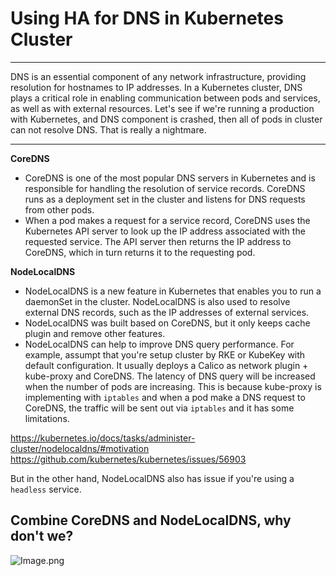 # Using HA for DNS in Kubernetes Cluster

---

DNS is an essential component of any network infrastructure, providing resolution for hostnames to IP addresses. In a Kubernetes cluster, DNS plays a critical role in enabling communication between pods and services, as well as with external resources.
Let's see if we're running a production with Kubernetes, and DNS component is crashed, then all of pods in cluster can not resolve DNS. That is really a nightmare.

---

**CoreDNS**

- CoreDNS is one of the most popular DNS servers in Kubernetes and is responsible for handling the resolution of service records. CoreDNS runs as a deployment set in the cluster and listens for DNS requests from other pods. 
- When a pod makes a request for a service record, CoreDNS uses the Kubernetes API server to look up the IP address associated with the requested service. The API server then returns the IP address to CoreDNS, which in turn returns it to the requesting pod.

**NodeLocalDNS**

- NodeLocalDNS is a new feature in Kubernetes that enables you to run a daemonSet in the cluster. NodeLocalDNS is also used to resolve external DNS records, such as the IP addresses of external services. 
- NodeLocalDNS was built based on CoreDNS, but it only keeps cache plugin and remove other features. 
- NodeLocalDNS can help to improve DNS query performance. For example, assumpt that you're setup cluster by RKE or KubeKey with default configuration. It usually deploys a Calico as network plugin + kube-proxy and CoreDNS. The latency of DNS query will be increased when the number of pods are increasing. This is because kube-proxy is implementing with `iptables` and when a pod make a DNS request to CoreDNS, the traffic will be sent out via `iptables` and it has some limitations.

https://kubernetes.io/docs/tasks/administer-cluster/nodelocaldns/#motivation
https://github.com/kubernetes/kubernetes/issues/56903

But in the other hand, NodeLocalDNS also has issue if you're using a `headless` service.

## Combine CoreDNS and NodeLocalDNS, why don't we?

![Image.png](https://raw.githubusercontent.com/sonminh18/kubernetes-nightmares/main/docs/assets/img/posts/HA-DNS.png)